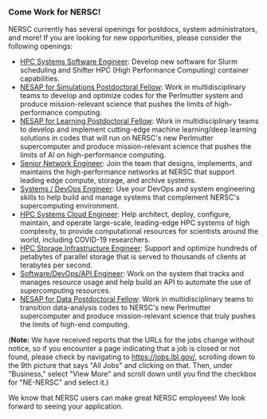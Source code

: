 ### Come Work for NERSC! 

NERSC currently has several openings for postdocs, system administrators, and 
more! If you are looking for new opportunities, please consider the following 
openings:

- [HPC Systems Software Engineer](https://jobs.lbl.gov/jobs/hpc-systems-software-engineer-2863):
Develop new software for Slurm scheduling and Shifter HPC (High Performance
Computing) container capabilities. 
- [NESAP for Simulations Postdoctoral Fellow](https://jobs.lbl.gov/jobs/nesap-for-simulations-postdoctoral-fellow-2804):
Work in multidisciplinary teams to develop and optimize codes for the Perlmutter
system and produce mission-relevant science that pushes the limits of
high-performance computing.
- [NESAP for Learning Postdoctoral Fellow](https://jobs.lbl.gov/jobs/nesap-for-learning-postdoctoral-fellow-2788):
Work in multidisciplinary teams to develop and implement cutting-edge machine 
learning/deep learning solutions in codes that will run on NERSC's new 
Perlmutter supercomputer and produce mission-relevant science that pushes the 
limits of AI on high-performance computing.
- [Senior Network Engineer](https://jobs.lbl.gov/jobs/senior-network-engineer-2765):
Join the team that designs, implements, and maintains the high-performance
networks at NERSC that support leading edge compute, storage, and archive 
systems.
- [Systems / DevOps Engineer](https://jobs.lbl.gov/jobs/systems-devops-engineer-2742):
Use your DevOps and system engineering skills to help build and manage systems 
that complement NERSC's supercomputing environment.
- [HPC Systems Cloud Engineer](https://jobs.lbl.gov/jobs/hpc-systems-cloud-engineer-2717):
Help architect, deploy, configure, maintain, and operate large-scale, 
leading-edge HPC systems of high complexity, to provide computational resources
for scientists around the world, including COVID-19 researchers.
- [HPC Storage Infrastructure Engineer](https://jobs.lbl.gov/jobs/hpc-storage-infrastructure-engineer-2697):
Support and optimize hundreds of petabytes of parallel storage that is served to
thousands of clients at terabytes per second.
- [Software/DevOps/API Engineer](https://jobs.lbl.gov/jobs/software-devops-api-engineer-2611):
Work on the system that tracks and manages resource usage and help build an API
to automate the use of supercomputing resources.
- [NESAP for Data Postdoctoral Fellow](https://jobs.lbl.gov/jobs/nesap-for-data-postdoctoral-fellow-2412):
Work in multidisciplinary teams to transition data-analysis codes to NERSC's new
Perlmutter supercomputer and produce mission-relevant science that truly pushes 
the limits of high-end computing.

(**Note:** We have received reports that the URLs for the jobs change without 
notice, so if you encounter a page indicating that a job is closed or not found,
please check by navigating to <https://jobs.lbl.gov/>, scrolling down to
the 9th picture that says "All Jobs" and clicking on that. Then, under 
"Business," select "View More" and scroll down until you find the checkbox for 
"NE-NERSC" and select it.)

We know that NERSC users can make great NERSC employees! We look forward to 
seeing your application.

